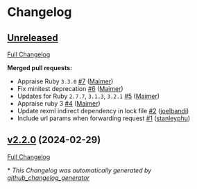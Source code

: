 # Changelog

## [Unreleased](https://github.com/appfolio/ae_reverse_proxy/tree/HEAD)

[Full Changelog](https://github.com/appfolio/ae_reverse_proxy/compare/v2.2.0...HEAD)

**Merged pull requests:**

- Appraise Ruby `3.3.0` [\#7](https://github.com/appfolio/ae_reverse_proxy/pull/7) ([Maimer](https://github.com/Maimer))
- Fix minitest deprecation [\#6](https://github.com/appfolio/ae_reverse_proxy/pull/6) ([Maimer](https://github.com/Maimer))
- Updates for Ruby `2.7.7`, `3.1.3`, `3.2.1` [\#5](https://github.com/appfolio/ae_reverse_proxy/pull/5) ([Maimer](https://github.com/Maimer))
- Appraise ruby 3 [\#4](https://github.com/appfolio/ae_reverse_proxy/pull/4) ([Maimer](https://github.com/Maimer))
- Update rexml indirect dependency in lock file [\#2](https://github.com/appfolio/ae_reverse_proxy/pull/2) ([joelbandi](https://github.com/joelbandi))
- Include url params when forwarding request [\#1](https://github.com/appfolio/ae_reverse_proxy/pull/1) ([stanleyphu](https://github.com/stanleyphu))

## [v2.2.0](https://github.com/appfolio/ae_reverse_proxy/tree/v2.2.0) (2024-02-29)

[Full Changelog](https://github.com/appfolio/ae_reverse_proxy/compare/83865a90401a3783f934be3e73db57c4d5d06763...v2.2.0)



\* *This Changelog was automatically generated by [github_changelog_generator](https://github.com/github-changelog-generator/github-changelog-generator)*
